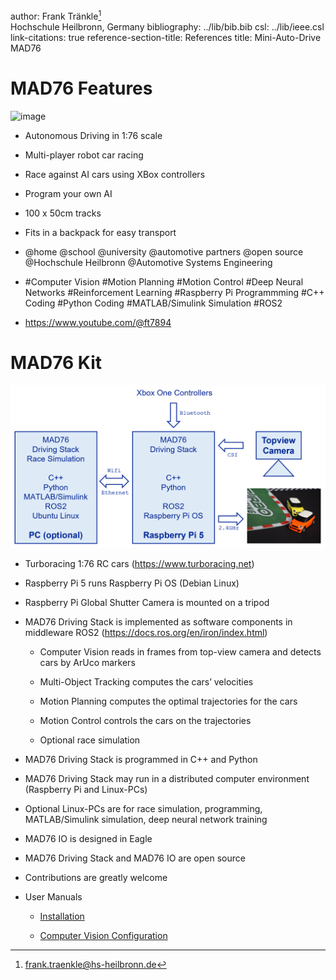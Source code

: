 author: Frank Tränkle[^1]  
Hochschule Heilbronn, Germany
bibliography: ../lib/bib.bib
csl: ../lib/ieee.csl
link-citations: true
reference-section-title: References
title: Mini-Auto-Drive MAD76

MAD76 Features
==============

![image](turbocacing-foto.jpg)

-   Autonomous Driving in 1:76 scale

-   Multi-player robot car racing

-   Race against AI cars using XBox controllers

-   Program your own AI

-   100 x 50cm tracks

-   Fits in a backpack for easy transport

-   @home @school @university @automotive partners @open source
    @Hochschule Heilbronn @Automotive Systems Engineering

-   \#Computer Vision \#Motion Planning \#Motion Control \#Deep Neural
    Networks \#Reinforcement Learning \#Raspberry Pi Programmming \#C++
    Coding \#Python Coding \#MATLAB/Simulink Simulation \#ROS2

-   <https://www.youtube.com/@ft7894>

MAD76 Kit
=========

![image](mad76.png)

-   Turboracing 1:76 RC cars (<https://www.turboracing.net>)

-   Raspberry Pi 5 runs Raspberry Pi OS (Debian Linux)

-   Raspberry Pi Global Shutter Camera is mounted on a tripod

-   MAD76 Driving Stack is implemented as software components in
    middleware ROS2 (<https://docs.ros.org/en/iron/index.html>)

    -   Computer Vision reads in frames from top-view camera and detects
        cars by ArUco markers

    -   Multi-Object Tracking computes the cars’ velocities

    -   Motion Planning computes the optimal trajectories for the cars

    -   Motion Control controls the cars on the trajectories

    -   Optional race simulation

-   MAD76 Driving Stack is programmed in C++ and Python

-   MAD76 Driving Stack may run in a distributed computer environment
    (Raspberry Pi and Linux-PCs)

-   Optional Linux-PCs are for race simulation, programming,
    MATLAB/Simulink simulation, deep neural network training

-   MAD76 IO is designed in Eagle

-   MAD76 Driving Stack and MAD76 IO are open source

-   Contributions are greatly welcome

-   User Manuals

    -   [Installation](doc/install/install.md)

    -   [Computer Vision Configuration](doc/vision/vision.md)

[^1]: frank.traenkle@hs-heilbronn.de
